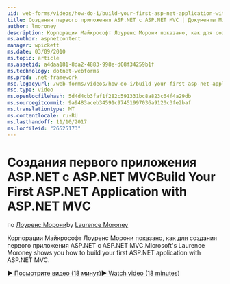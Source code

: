 ```yaml
---
uid: web-forms/videos/how-do-i/build-your-first-asp-net-application-with-asp-net-mvc
title: Создания первого приложения ASP.NET с ASP.NET MVC | Документы Microsoft
author: lmoroney
description: Корпорации Майкрософт Лоуренс Морони показано, как для создания первого приложения ASP.NET с ASP.NET MVC.
ms.author: aspnetcontent
manager: wpickett
ms.date: 03/09/2010
ms.topic: article
ms.assetid: a4daa181-8da2-4883-998e-d08f34259b1f
ms.technology: dotnet-webforms
ms.prod: .net-framework
msc.legacyurl: /web-forms/videos/how-do-i/build-your-first-asp-net-application-with-asp-net-mvc
msc.type: video
ms.openlocfilehash: 5d4d4cb3faf1f282c591331bc8a823c64f4a29db
ms.sourcegitcommit: 9a9483aceb34591c97451997036a9120c3fe2baf
ms.translationtype: MT
ms.contentlocale: ru-RU
ms.lasthandoff: 11/10/2017
ms.locfileid: "26525173"
---
```

<a name="build-your-first-aspnet-application-with-aspnet-mvc"></a><span data-ttu-id="c5bde-103">Создания первого приложения ASP.NET с ASP.NET MVC</span><span class="sxs-lookup"><span data-stu-id="c5bde-103">Build Your First ASP.NET Application with ASP.NET MVC</span></span>
====================
<span data-ttu-id="c5bde-104">по [Лоуренс Морони](https://github.com/lmoroney)</span><span class="sxs-lookup"><span data-stu-id="c5bde-104">by [Laurence Moroney](https://github.com/lmoroney)</span></span>

<span data-ttu-id="c5bde-105">Корпорации Майкрософт Лоуренс Морони показано, как для создания первого приложения ASP.NET с ASP.NET MVC.</span><span class="sxs-lookup"><span data-stu-id="c5bde-105">Microsoft's Laurence Moroney shows you how to build your first ASP.NET application with ASP.NET MVC.</span></span>

[<span data-ttu-id="c5bde-106">&#9654; Посмотрите видео (18 минут)</span><span class="sxs-lookup"><span data-stu-id="c5bde-106">&#9654; Watch video (18 minutes)</span></span>](https://channel9.msdn.com/Blogs/ASP-NET-Site-Videos/build-your-first-asp-net-application-with-asp-net-mvc)
